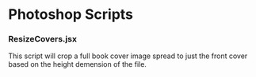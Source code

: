# Photoshop Scripts

### ResizeCovers.jsx
This script will crop a full book cover image spread to just the front cover based on the height demension of the file.
